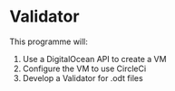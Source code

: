 # Validator
This programme will:
1) Use a DigitalOcean API to create a VM
2) Configure the VM to use CircleCi
2) Develop a Validator for .odt files
